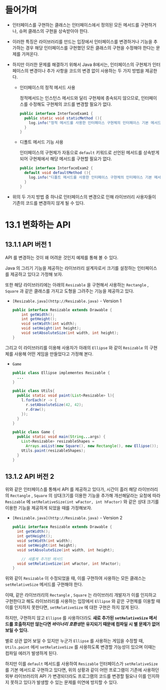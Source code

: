# 들어가며

- 인터페이스를 구현하는 클래스는 인터페이스에서 정의된 모든 메서드를 구현하거나, 슈퍼 클래스의 구현을 상속받아야 한다.
- 이러한 특징은 라이브러리를 만드는 입장에서 인터페이스를 변경하거나 기능을 추가하는 경우 해당 인터페이스를 구현했던 모든 클래스의 구현을 수정해야 한다는 문제를 가져온다.

- 하지만 이러한 문제를 해결하기 위해서 Java 8에서는, 인터페이스의 구현체가 인터페이스의 변경이나 추가 사항을 코드의 변경 없이 사용하는 두 가지 방법을 제공한다.
    - 인터페이스의 정적 메서드 사용
        
        정적메서드는 인스턴스 메서드와 달리 구현체에 종속되지 않으므로, 인터페이스를 수정해도 구현체의 코드를 변경할 필요가 없다.
        
        ```java
        public interface InterfaceExam1 {
          public static void staticMethod (){
            log.info("정적 메서드를 사용한 인터페이스 구현체의 인터페이스 기본 메서드의 상속");
          }
        }
        ```
        
    
    - 디폴트 메서드 기능 사용
        
        인터페이스의 구현체가 자동으로 `default` 키워드로 선언된 메서드를 상속받게 되어 구현체에서 해당 메서드를 구현할 필요가 없다.
        
        ```java
        public interface InterfaceExam2 {
          default void defaultMethod (){
            log.info("디폴트 메서드를 사용한 인터페이스 구현체의 인터페이스 기본 메서드의 상속");
          }
        }
        ```
        
- 위의 두 가지 방법 중 하나로 인터페이스의 변경으로 인해 라이브러리 사용자들이 기존의 코드를 변경하지 않게 될 수 있다.

# 13.1 변화하는 API

## 13.1.1 API 버전 1

API 를 변경하는 것이 왜 어려운 것인지 예제를 통해 볼 수 있다.

Java 의 그리기 기능을 제공하는 라이브러리 설계자로서 크기를 설정하는 인터페이스를 제공하고 있다고 가정해 보자.

또한 해당 라이브러리에는 아래의 `Resizable` 을 구현해서 사용하는 `Rectangle` , `Square` 과 같은 클래스를 가지고 도형을 그려주는 기능을 제공하고 있다.

- `[Resizable.java](http://Resizable.java)` - Version 1
    
    ```java
    public interface Resizable extends Drawable {
    	int getWidth();
    	int getHeight();
    	void setWidth(int width);
    	void setHeight(int height);
    	void setAbsoluteSize(int width, int height);
    }
    ```
    

그리고 이 라이브러리를 이용해 사용자가 아래의 `Ellipse` 와 같이 `Resizable` 의 구현체를 사용해 어떤 게임을 만들었다고 가정해 본다.

- `Game`
    
    ```java
    public class Ellipse implementes Resizable {
      ...
    }
    
    public class Utils{
      public static void paint(List<Resizable> l){
        l.forEach(r -> {
          r.setAbsoluteSize(42, 42);
          r.draw();
        });
      }
    }
    
    public class Game {
      public static void main(String...args) {
        List<Resizable> resizableShapes = 
          Arrays.asList(new Square(), new Rectangle(), new Ellipse());
        Utils.paint(resizableShapes);
      }
    }
    ```
    

## 13.1.2 API 버전 2

위와 같은 인터페이스를 통해서 API 를 제공하고 있다가, 시간이 흘러 해당 라이브러리의 `Rectangle` , `Square` 의 상대크기를 이용한 기능을 추가해 개선해달라는 요청에 따라`Resizable` 에 `setRelativeSize(int wFactor, int hFactor)` 와 같은 상대 크기를 이용한 기능을 제공하게 되었을 때를 가정해보자.

- `[Resizable.java](http://Resizable.java)` - Version 2
    
    ```java
    public interface Resizable extends Drawable {
      int getWidth();
      int getHeight();
      void setWidth(int width);
      void setHeight(int height);
      void setAbsoluteSize(int width, int height);
    
    	// 새롭게 추가된 메서드
      void setRelativeSize(int wFactor, int hFactor);
    }
    ```
    

위와 같이 `Resizable`  이 수정되었을 때, 이를 구현하여 사용하는 모든 클래스는 `setRelativeSize` 메서드를 구현해야 한다.

이때, 같은 라이브러리의 `Rectangle` , `Square` 는 라이브러리 개발자가 이를 인지하고 구현한다고 해도 라이브러리를 사용하는 입장에서 `Ellipse` 와 같은 구현체를 이용할 때 이를 인지하지 못한다면, `setRelativeSize` 에 대한 구현은 하지 않게 된다.

하지만, 구현하지 않고 `Ellipse` 를 사용하더라도 **새로 추가된 `setRelativeSize` 메서드를 호출하지만 않는다면 *바이너리 호환성*은 유지되기 때문에 컴파일 시 별 문제가 없어 보일 수 있다.**

별로 상관 없어 보일 수 있지만 누군가 `Ellipse` 를 사용하는 게임을 수정할 때, `Utils.paint` 에서 `setRelativeSize` 를 사용하도록 변경할 가능성이 있으며 이때는 컴파일 에러가 발생하게 된다.

하지만 이를 `default` 메서드를 사용하여 `Resizable` 인터페이스가 `setRelativeSize` 를 기본 메서드로 구현하고 있다면, 위의 상황과 같이 어떤 프로그램이 기존에 사용하던 외부 라이브러리의 API 가 변경되더라도 프로그램의 코드를 변경할 필요나 이를 인지하지 못하고 있다가 발생할 수 있는 문제를 미연에 방지할 수 있다.
